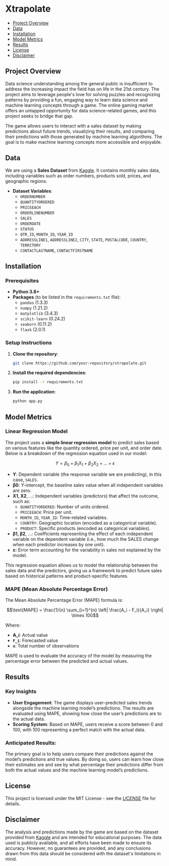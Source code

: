# Xtrapolate 

- [Project Overview](#project-overview)
- [Data](#data)
- [Installation](#installation)
- [Model Metrics](#model-metrics)
- [Results](#results)
- [License](#license)
- [Disclaimer](#disclaimer)

## Project Overview

Data science understanding among the general public is insufficient to address the increasing impact the field has on life in the 21st century. The project aims to leverage people's love for solving puzzles and recognizing patterns by providing a fun, engaging way to learn data science and machine learning concepts through a game. The online gaming market offers an untapped opportunity for data science-related games, and this project seeks to bridge that gap.

The game allows users to interact with a sales dataset by making predictions about future trends, visualizing their results, and comparing their predictions with those generated by machine learning algorithms. The goal is to make machine learning concepts more accessible and enjoyable.

## Data

We are using a **Sales Dataset** from [Kaggle](https://www.kaggle.com/datasets/kyanyoga/sample-sales-data?resource=download). It contains monthly sales data, including variables such as order numbers, products sold, prices, and geographic regions.

- **Dataset Variables**:
    - `ORDERNUMBER`
    - `QUANTITYORDERED`
    - `PRICEEACH`
    - `ORDERLINENUMBER`
    - `SALES`
    - `ORDERDATE`
    - `STATUS`
    - `QTR_ID`, `MONTH_ID`, `YEAR_ID`
    - `ADDRESSLINE1`, `ADDRESSLINE2`, `CITY`, `STATE`, `POSTALCODE`, `COUNTRY`, `TERRITORY`
    - `CONTACTLASTNAME`, `CONTACTFIRSTNAME`

## Installation

### Prerequisites

- **Python 3.8+**
- **Packages** (to be listed in the `requirements.txt` file):
    - `pandas` (1.3.3)
    - `numpy` (1.21.2)
    - `matplotlib` (3.4.3)
    - `scikit-learn` (0.24.2)
    - `seaborn` (0.11.2)
    - `flask` (2.0.1)

### Setup Instructions

1. **Clone the repository**:
    ```bash
    git clone https://github.com/your-repository/xtrapolate.git
    ```

2. **Install the required dependencies**:
    ```bash
    pip install -r requirements.txt
    ```

3. **Run the application**:
    ```bash
    python app.py
    ```

## Model Metrics

### Linear Regression Model

The project uses a **simple linear regression model** to predict sales based on various features like the quantity ordered, price per unit, and order date. Below is a breakdown of the regression equation used in our model:

```math
Y = \beta_0 + \beta_1 X_1 + \beta_2 X_2 + \dots + \epsilon
```


- **Y**: Dependent variable (the response variable we are predicting), in this case, `SALES`.
- **β0**: Y-intercept, the baseline sales value when all independent variables are zero.
- **X1, X2**, ...: Independent variables (predictors) that affect the outcome, such as:
  - `QUANTITYORDERED`: Number of units ordered.
  - `PRICEEACH`: Price per unit.
  - `MONTH_ID`, `YEAR_ID`: Time-related variables.
  - `COUNTRY`: Geographic location (encoded as a categorical variable).
  - `PRODUCT`: Specific products (encoded as categorical variables).
- **β1, β2**, ...: Coefficients representing the effect of each independent variable on the dependent variable (i.e., how much the SALES change when each predictor increases by one unit).
- **ε:** Error term accounting for the variability in sales not explained by the model.

This regression equation allows us to model the relationship between the sales data and the predictors, giving us a framework to predict future sales based on historical patterns and product-specific features.

### MAPE (Mean Absolute Percentage Error)

The Mean Absolute Percentage Error (MAPE) formula is:

```math
\text{MAPE} = \frac{1}{n} \sum_{i=1}^{n} \left| \frac{A_i - F_i}{A_i} \right| \times 100
```


Where:
- **A_i**: Actual value
- **`F_i`**: Forecasted value
- **`n`**: Total number of observations

MAPE is used to evaluate the accuracy of the model by measuring the percentage error between the predicted and actual values.

## Results

### Key Insights

- **User Engagement**: The game displays user-predicted sales trends alongside the machine learning model’s predictions. The results are evaluated using MAPE, showing how close the user’s predictions are to the actual data.
- **Scoring System**: Based on MAPE, users receive a score between 0 and 100, with 100 representing a perfect match with the actual data.

### Anticipated Results:

The primary goal is to help users compare their predictions against the model’s predictions and true values. By doing so, users can learn how close their estimates are and see by what percentage their predictions differ from both the actual values and the machine learning model’s predictions.

## License

This project is licensed under the MIT License - see the [LICENSE](LICENSE) file for details.

## Disclaimer

The analysis and predictions made by the game are based on the dataset provided from [Kaggle](https://www.kaggle.com/datasets/kyanyoga/sample-sales-data?resource=download) and are intended for educational purposes. The data used is publicly available, and all efforts have been made to ensure its accuracy. However, no guarantees are provided, and any conclusions drawn from this data should be considered with the dataset's limitations in mind.

